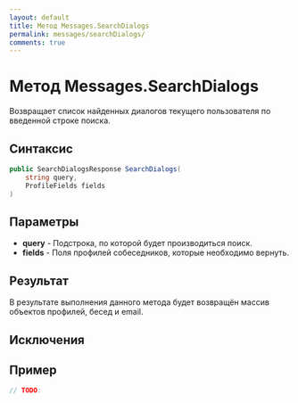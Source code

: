 ```yaml
---
layout: default
title: Метод Messages.SearchDialogs
permalink: messages/searchDialogs/
comments: true
---
```

# Метод Messages.SearchDialogs
Возвращает список найденных диалогов текущего пользователя по введенной строке поиска.

## Синтаксис
```csharp
public SearchDialogsResponse SearchDialogs(
	string query, 
	ProfileFields fields
)
```

## Параметры
+ **query** - Подстрока, по которой будет производиться поиск.
+ **fields** - Поля профилей собеседников, которые необходимо вернуть.

## Результат
В результате выполнения данного метода будет возвращён массив объектов профилей, бесед и email.

## Исключения

## Пример
```csharp
// TODO:
```